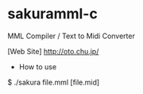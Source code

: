 # sakuramml-c
MML Compiler / Text to Midi Converter

[Web Site] http://oto.chu.jp/

* How to use

$ ./sakura file.mml [file.mid]

